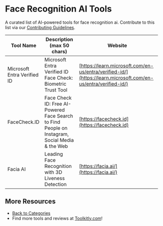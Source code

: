 # Face Recognition AI Tools

A curated list of AI-powered tools for face recognition ai. Contribute to this list via our [Contributing Guidelines](../CONTRIBUTING.md).

| Tool Name | Description (max 50 chars) | Website |
|-----------|----------------------------|---------|
| Microsoft Entra Verified ID | Microsoft Entra Verified ID Face Check: Biometric Trust Tool | [https://learn.microsoft.com/en-us/entra/verified-id/](https://learn.microsoft.com/en-us/entra/verified-id/) |
| FaceCheck.ID | Face Check ID: Free AI-Powered Face Search to Find People on Instagram, Social Media & the Web | [https://facecheck.id](https://facecheck.id) |
| Facia AI | Leading Face Recognition with 3D Liveness Detection | [https://facia.ai/](https://facia.ai/) |

## More Resources
- [Back to Categories](../README.md)
- Find more tools and reviews at [Toolkitly.com](https://toolkitly.com)!

